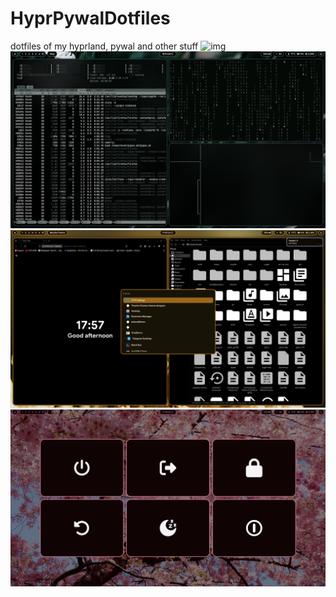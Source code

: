 # HyprPywalDotfiles
dotfiles of my hyprland, pywal and other stuff
![img](https://github.com/val00n/HyprPywalDotfiles/blob/main/Screenshots/image.png?raw=true)
![img](https://github.com/val00n/HyprPywalDotfiles/blob/main/Screenshots/image2.png?raw=true)
![img](https://github.com/val00n/HyprPywalDotfiles/blob/main/Screenshots/image3.png?raw=true)
![img](https://github.com/val00n/HyprPywalDotfiles/blob/main/Screenshots/image4.png?raw=true)
